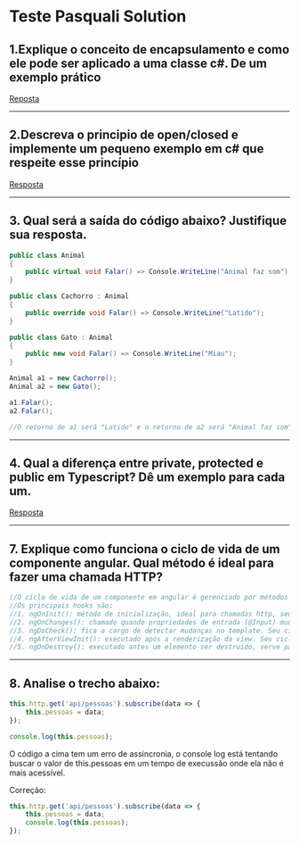 # Teste Pasquali Solution

## 1.Explique o conceito de encapsulamento e como ele pode ser aplicado a uma classe c#. De um exemplo prático
[Reposta](https://github.com/GuilhermeAlves99/TestePraticoPasquali/blob/master/Resposta1/Program.cs)
______________________________________________________________________________________________________________
## 2.Descreva o principio de open/closed e implemente um pequeno exemplo em c# que respeite esse princípio
[Resposta](https://github.com/GuilhermeAlves99/TestePraticoPasquali/blob/master/Resposta2/Program.cs)
______________________________________________________________________________________________________________
## 3. Qual será a saída do código abaixo? Justifique sua resposta.
```csharp
public class Animal
{
    public virtual void Falar() => Console.WriteLine("Animal faz som");
}

public class Cachorro : Animal
{
    public override void Falar() => Console.WriteLine("Latido");
}

public class Gato : Animal
{
    public new void Falar() => Console.WriteLine("Miau");
}

Animal a1 = new Cachorro();
Animal a2 = new Gato();

a1.Falar();
a2.Falar();

//O retorno de a1 será "Latido" e o retorno de a2 será "Animal faz som", pois apenas a classe Cachorro sobrescreve o valor de Falar()
```
______________________________________________________________________________________________________________
## 4. Qual a diferença entre private, protected e public em Typescript? Dê um exemplo para cada um.
[Resposta](https://github.com/GuilhermeAlves99/TestePraticoPasquali/tree/master/Resposta4)
______________________________________________________________________________________________________________
## 7. Explique como funciona o ciclo de vida de um componente angular. Qual método é ideal para fazer uma chamada HTTP?
```typescript
//O ciclo de vida de um componente em angular é gerenciado por métodos (hooks)
//Os principais hooks são:
//1. ngOnInit(): método de inicialização, ideal para chamadas http, seu ciclo de vida se encerra após a inicialização.
//2. ngOnChanges(): chamado quando propriedades de entrada (@Input) mudam. Seu ciclo de vida é atualizado a cada interação com um input.
//3. ngDoCheck(): fica a cargo de detectar mudanças no template. Seu ciclo de vida é renovado quando há mudanças na tela.
//4. ngAfterViewInit(): executado após a renderização da view. Seu ciclo de vida se encerra quando a View é carregada
//5. ngOnDestroy(): executado antes um elemento ser destruido, serve para limpeza de dados.
```
______________________________________________________________________________________________________________

## 8. Analise o trecho abaixo: 
```typescript
this.http.get('api/pessoas').subscribe(data => {  
    this.pessoas = data;  
});  

console.log(this.pessoas);
```

O código a cima tem um erro de assincronia, o console log está tentando buscar o valor de this.pessoas em um tempo de execussão onde ela não é mais acessível.

Correção:
```typescript
this.http.get('api/pessoas').subscribe(data => {  
    this.pessoas = data;  
    console.log(this.pessoas);
});
```
